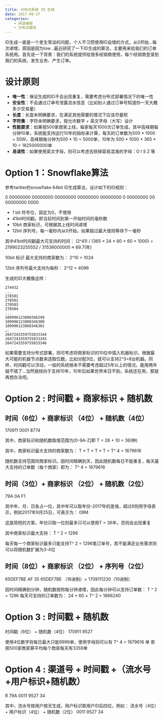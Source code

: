```yaml
---
title: 分布式系统 ID 生成
date: 2017-09-27
categories:  
    - 闲话编程
    - 分布式服务
---
```

ID生成一直是一个老生常谈的问题，个人不习惯使用ID自增的方式，从0开始...每次递增，原因是因为low...最近研究了一下ID生成的算法，主要用来给我们的订单系统用。首先说一下背景：我们的系统提供给很多经销商使用，每个经销商登录到我们的系统，发生业务、产生订单。
<!--more-->

# 设计原则

* **唯一性**：保证生成的ID不会出现重复，需要考虑分布式部署情况下的唯一性
* **安全性**：不会通过订单号泄露流水信息（比如别人通过订单号知道你一天大概多少交易量）
* **长度**：长度未明确要求，在满足其他需要的情况下应该尽量短
* **字符集**：字符未明确要求，按允许数字 + 英文字母（大写）设计
* **性能要求**：如果按500家商家上线，每家每天1000次订单生成，其中高峰期每分钟10单，系统能支持运行10年的指标来计算，每天的订单数为500 * 1000 = 50W，高峰期每分钟为500 * 10 = 5000单，10年为 500 * 1000 * 365 * 10 = 1825000000单
* **易读性**：如果使用英文字母，则可以考虑去除掉容易混淆的字母：O I S Z 等

# Option 1：Snowflake算法

参考twitter的snowflake 64bit ID生成算法，设计如下的ID规则：

0 00000000 00000000 00000000 00000000 00000000 0 00000000 00 00000000 0000

* 1  bit 符号位，固定为0，不使用
* 41bit时间戳，即当前时间到某一开始时间的毫秒数
* 10bit 商家标识，可根据其上线时间递增
* 12bit 序列号，每一毫秒内从0开始，如果超过最大值则等待下一毫秒

其中41bit时间戳最大可支持的时间：
(2^41) / (365 × 24 × 60 × 60 × 1000) = 2199023255552 / 31536000000 ≈ 69.7(年)

10bit 标识 最大支持的商家数为：
2^10 = 1024

12bit 序列号最大支持为每秒：
2^12 = 4096 

生成的ID大概像这样：
```
274432
...
278501
278502
278503
278504
...
109996123808346299
109996123808346300
109996123808346301
….
2647243359755833344
2647243359755833345
2647243359755833346
```
如果需要支持分布式部署，则可考虑将商家标识的10位中插入机器标识，根据最大可能的机器节点数来选取位数。比如分配3位，就可以支持2^3=8台机器。同样，时间戳可以浮动，一般的系统根本不需要考虑超过5年以上的情况，能用两年就不错了...当然我倾向于支持10年，10年后如果世界末日不到，系统还在用，那就再想办法吧。

# Option 2 : 时间戳 + 商家标识 + 随机数

## 时间（6位）+ 商家标识 （4位） + 随机数（4位）

170911 0001 8774

其中，商家标识和随机数取值范围为[0-9A-Z]即
T = 26 + 10 = 36(种)

其中，商家标识最大支持的商家数为：
T × T × T × T = T^ 4 = 1679616

随机数支持范围同商家标识。因时间精确到天，因此随机数每日不能重复，每天最大支持的订单数（每个商家）即为：
T^ 4 = 1679616

## 时间（3位）+ 商家标识 （2位） + 随机数（2位）

 79A 0A F1

其中年、月、日各占一位，其中年可以取年份-2017年的差值，超过9则用字母表示，例如2017年9月25日，可表示为：
09M

这是简短的方案，年份只取一位则最多只可以使用T = 36年，否则会出现重复

其中商家标识最大支持：
T ^ 2 = 1296

每天每一个商家标识最多只能支持T^ 2 = 1296笔订单号，若不能满足业务需求则可以将随机数扩展为3-4位

## 时间（8位）+ 商家标识 （2位） + 序列号（2位）

65DEF7BE AF 35
65DEF7BE （16进制）= 1709111230（10进制）

因时间精确到分钟，随机数按照每分钟递增，因此每分钟可以支持订单数：
T ^ 2 = 1296
每天可支持的订单数为：
24 × 60 × T^ 2 = 1866240

# Option 3 : 时间戳  + 随机数

时间戳（6位） + 随机数（4位）
170911 9527

使用4位数字则每日最大只能9999单，使用字母则可以有
T^ 4 = 1679616 单
若按500家商家算平均每个商家每天有3359单

# Option 4 : 渠道号 + 时间戳 +（流水号 +用户标识+随机数）

R 79A 0011 9527 34

其中，流水号按用户按天生成，用户标识取用户ID后四位，例如：
流水号（4位） + 用户标识（4位） + 随机数（2位）
0011 9527 34 